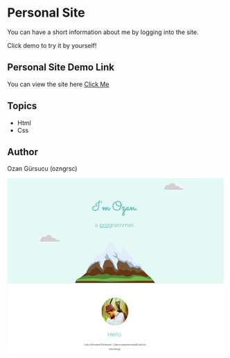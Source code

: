 # Personal Site

You can have a short information about me by logging into the site.

Click demo to try it by yourself!

## Personal Site Demo Link

You can view the site here
[Click Me](https://ozngrsc.github.io/ozngrsc-com/)

## Topics

- Html
- Css


## Author

Ozan Gürsucu (ozngrsc)

<img src="images/screenshot.png"  width= 500px height= 400px>
